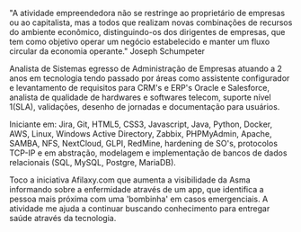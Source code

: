 
"A atividade empreendedora não se restringe ao proprietário de empresas ou ao capitalista, mas a todos que realizam novas combinações de recursos do
ambiente econômico, distinguindo-os dos dirigentes de empresas, que tem como objetivo operar um negócio estabelecido e manter um fluxo circular da
economia operante." Joseph Schumpeter

Analista de Sistemas egresso de Administração de Empresas atuando a 2 anos em tecnologia tendo passado por áreas como assistente configurador e
levantamento de requisitos para CRM's e ERP's Oracle e Salesforce, analista de qualidade de hardwares e softwares telecom, suporte nível 1(SLA),
validações, desenho de jornadas e documentação para usuários.

Iniciante em: Jira, Git, HTML5, CSS3, Javascript, Java, Python, Docker, AWS, Linux, Windows Active Directory, Zabbix, PHPMyAdmin, Apache, SAMBA,
NFS, NextCloud, GLPI, RedMine, hardening de SO's, protocolos TCP-IP e em abstração, modelagem e implementação de bancos de dados relacionais (SQL, MySQL,
Postgre, MariaDB).

Toco a iniciativa Afilaxy.com que aumenta a visibilidade da Asma informando sobre a enfermidade através de um app, que identifica a pessoa mais próxima
com uma 'bombinha' em casos emergenciais. A atividade me ajuda a continuar buscando conhecimento para entregar saúde através da tecnologia. 

<!---
herb-sin/herb-sin is a ✨ special ✨ repository because its `README.md` (this file) appears on your GitHub profile.
You can click the Preview link to take a look at your changes.
--->
